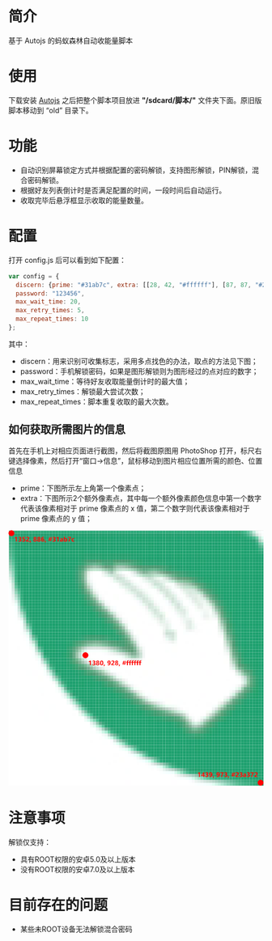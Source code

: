 # 简介

基于 Autojs 的蚂蚁森林自动收能量脚本

# 使用

下载安装 [Autojs](https://github.com/hyb1996/Auto.js) 之后把整个脚本项目放进 __"/sdcard/脚本/"__ 文件夹下面。原旧版脚本移动到 “old” 目录下。

# 功能

- 自动识别屏幕锁定方式并根据配置的密码解锁，支持图形解锁，PIN解锁，混合密码解锁。
- 根据好友列表倒计时是否满足配置的时间，一段时间后自动运行。
- 收取完毕后悬浮框显示收取的能量数量。

# 配置

打开 config.js 后可以看到如下配置：

```javascript
var config = {
  discern: {prime: "#31ab7c", extra: [[28, 42, "#ffffff"], [87, 87, "#23a372"]]},
  password: "123456",
  max_wait_time: 20,
  max_retry_times: 5,
  max_repeat_times: 10
};
```

其中：

- discern：用来识别可收集标志，采用多点找色的办法，取点的方法见下图；
- password：手机解锁密码，如果是图形解锁则为图形经过的点对应的数字；
- max_wait_time：等待好友收取能量倒计时的最大值；
- max_retry_times：解锁最大尝试次数；
- max_repeat_times：脚本重复收取的最大次数。

## 如何获取所需图片的信息

首先在手机上对相应页面进行截图，然后将截图原图用 PhotoShop 打开，标尺右键选择像素，然后打开“窗口->信息”，鼠标移动到图片相应位置所需的颜色、位置信息

- prime：下图所示左上角第一个像素点；
- extra：下图所示2个额外像素点，其中每一个额外像素颜色信息中第一个数字代表该像素相对于 prime 像素点的 x 值，第二个数字则代表该像素相对于 prime 像素点的 y 值；

![说明图](./old/instruction.png)

# 注意事项

解锁仅支持：

- 具有ROOT权限的安卓5.0及以上版本
- 没有ROOT权限的安卓7.0及以上版本

# 目前存在的问题

- 某些未ROOT设备无法解锁混合密码

